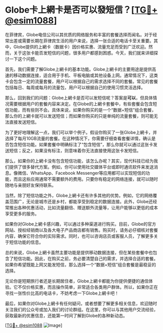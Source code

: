 # Globe卡上網卡是否可以發短信？[[TG💪+ @esim1088](https://t.me/s/esim1088)]

在菲律宾，Globe电信公司以其优质的网络服务和丰富的套餐选择而闻名。对于经常出差或需要长期在菲律宾生活的用户来说，选择一张合适的电话卡至关重要。其中，Globe提供的上網卡（数据卡）因价格实惠、流量充足而受到广泛欢迎。然而，关于这张卡能否发短信的问题，很多用户都感到困惑。今天，我们就来详细探讨一下这个问题。

首先，我们需要了解Globe上網卡的基本功能。Globe上網卡的主要用途是提供高速的移动数据连接，适合用于手机、平板电脑或其他设备上网。通常情况下，这类卡会包含一定的流量套餐，用户可以根据自己的需求选择不同的套餐。常见的套餐包括每日、每周或每月的流量包，用户可以根据自己的使用习惯灵活选择。

那么，回到我们的问题：Globe上網卡是否可以发短信呢？答案是**可以**，但具体情况需要根据用户的套餐内容来决定。在Globe的上網卡套餐中，有些套餐会包含短信功能，而有些则不会。具体来说，如果你购买的是一个“数据+短信”组合套餐，那么你的上網卡就可以发送短信；而如果你购买的只是单纯的流量套餐，则可能无法直接发送短信。

为了更好地理解这一点，我们可以举个例子。假设你购买了一张Globe上網卡，并选择了每月10GB流量的套餐。在这种情况下，你需要仔细查看套餐详情，确认是否包含短信功能。如果套餐中明确标注了“包含短信”，那么你就可以通过这张卡发送短信；反之，如果没有标注，则意味着你无法直接使用这张卡发短信。

那么，如果你的上網卡没有包含短信功能，该怎么办呢？其实，现代科技已经为我们提供了很多替代方案。例如，你可以使用社交媒体平台或即时通讯软件来发送消息。像微信、WhatsApp、Facebook Messenger等应用都可以实现短信的功能，而且这些应用通常不需要额外的费用。只要你有稳定的网络连接，就可以随时随地与亲朋好友保持联系。

当然，除了短信功能之外，Globe上網卡还有许多其他的优势。例如，它的网络覆盖范围广，无论是城市还是乡村，都能享受到稳定的数据连接。此外，Globe还经常推出各种优惠活动，比如流量翻倍、赠送额外流量等，让用户能够以更低的成本享受更多的服务。

如果你对Globe上網卡感兴趣，可以通过多种渠道进行购买。目前，Globe的官方网站、授权经销商以及各大电子产品商店都有销售。购买时，请务必仔细核对套餐内容，确保它符合你的实际需求。同时，也可以咨询店员或客服人员，了解更多关于短信功能的信息。

总的来说，Globe上網卡虽然主要功能是提供移动数据连接，但在某些套餐中也包含了短信功能。因此，在购买之前，务必要清楚自己的需求，并选择合适的套餐。如果你希望既能上网又能发短信，那么选择一个“数据+短信”组合套餐是最稳妥的选择。

无论你是短期旅行者还是长期居住者，Globe上網卡都能为你提供便捷的通信体验。它不仅价格实惠，而且操作简单，非常适合各类用户群体。所以，如果你正在寻找一张性价比高的电话卡，不妨考虑一下Globe上網卡吧！

最后，如果你对Globe上網卡有任何疑问，或者想要了解更多相关信息，欢迎随时关注我们的公众号或加入我们的讨论群组。在这里，你可以与其他用户交流经验，获取最新的优惠信息，还能第一时间了解到Globe的各种新动态。

[[TG💪+ @esim1088](https://t.me/s/esim1088) ![Image](https://i.postimg.cc/4NQfJmqS/Snipaste-2025-05-13-00-14-12.png)]